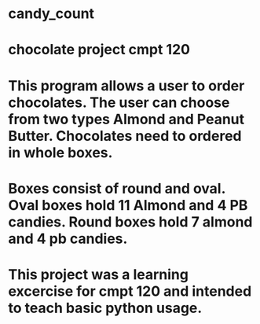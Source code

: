 # candy_count

# chocolate project cmpt 120
# This program allows a user to order chocolates. The user can choose from two types Almond and Peanut Butter. Chocolates need to ordered in whole boxes.
# Boxes consist of round and oval. Oval boxes hold 11 Almond and 4 PB candies. Round boxes hold 7 almond and 4 pb candies.
# This project was a learning excercise for cmpt 120 and intended to teach basic python usage.
